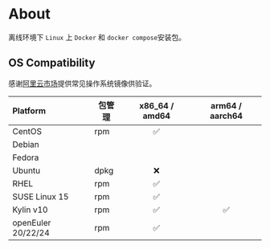 # About

离线环境下 `Linux` 上 `Docker` 和 `docker compose`安装包。

## OS Compatibility

感谢[阿里云市场](https://market.aliyun.com/products/57742013?page=1)提供常见操作系统镜像供验证。

| Platform           | 包管理  |   x86_64 / amd64   |  arm64 / aarch64   |
|:-------------------|------|:------------------:|:------------------:|
| CentOS             | rpm  | :white_check_mark: |                    |
| Debian             |      |                    |                    |
| Fedora             |      |                    |                    |
| Ubuntu             | dpkg |        :x:         |                    |
| RHEL               | rpm  | :white_check_mark: |                    |
| SUSE Linux 15      | rpm  | :white_check_mark: |                    |
| Kylin v10          | rpm  | :white_check_mark: | :white_check_mark: |
| openEuler 20/22/24 | rpm  | :white_check_mark: |                    |